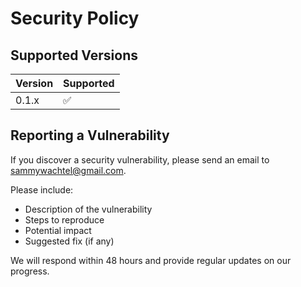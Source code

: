 # Security Policy

## Supported Versions

| Version | Supported          |
| ------- | ------------------ |
| 0.1.x   | :white_check_mark: |

## Reporting a Vulnerability

If you discover a security vulnerability, please send an email to sammywachtel@gmail.com.

Please include:
- Description of the vulnerability
- Steps to reproduce
- Potential impact
- Suggested fix (if any)

We will respond within 48 hours and provide regular updates on our progress.
